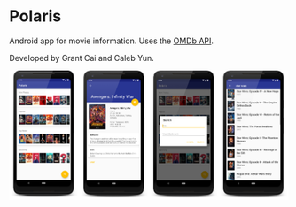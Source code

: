 # Polaris
Android app for movie information.
Uses the [OMDb API](http://www.omdbapi.com/).

Developed by Grant Cai and Caleb Yun.


![](Screenshots/Polaris.png)